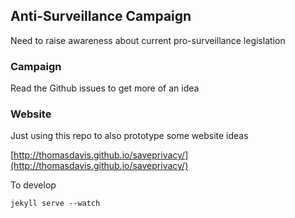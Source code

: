 ## Anti-Surveillance Campaign

Need to raise awareness about current pro-surveillance legislation

### Campaign

Read the Github issues to get more of an idea


### Website

Just using this repo to also prototype some website ideas

[http://thomasdavis.github.io/saveprivacy/](http://thomasdavis.github.io/saveprivacy/)

To develop

```
jekyll serve --watch
```